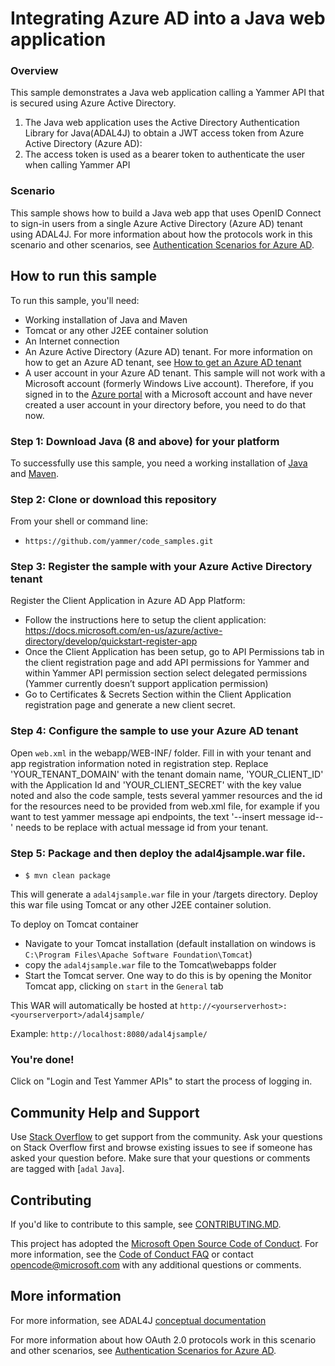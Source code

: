 
# Integrating Azure AD into a Java web application

### Overview

This sample demonstrates a Java web application calling a Yammer API that is secured using Azure Active Directory.

1. The Java web application uses the Active Directory Authentication Library for Java(ADAL4J) to obtain a JWT access token from Azure Active Directory (Azure AD):
2. The access token is used as a bearer token to authenticate the user when calling Yammer API

### Scenario

This sample shows how to build a Java web app that uses OpenID Connect to sign-in users from a single Azure Active Directory (Azure AD) tenant using ADAL4J. For more information about how the protocols work in this scenario and other scenarios, see [Authentication Scenarios for Azure AD](https://docs.microsoft.com/en-us/azure/active-directory/develop/active-directory-authentication-scenarios).

## How to run this sample

To run this sample, you'll need:

- Working installation of Java and Maven
- Tomcat or any other J2EE container solution
- An Internet connection
- An Azure Active Directory (Azure AD) tenant. For more information on how to get an Azure AD tenant, see [How to get an Azure AD tenant](https://azure.microsoft.com/en-us/documentation/articles/active-directory-howto-tenant/) 
- A user account in your Azure AD tenant. This sample will not work with a Microsoft account (formerly Windows Live account). Therefore, if you signed in to the [Azure portal](https://portal.azure.com) with a Microsoft account and have never created a user account in your directory before, you need to do that now.

### Step 1: Download Java (8 and above) for your platform

To successfully use this sample, you need a working installation of [Java](http://www.oracle.com/technetwork/java/javase/downloads/index.html) and [Maven](https://maven.apache.org/).

### Step 2:  Clone or download this repository

From your shell or command line:

- `https://github.com/yammer/code_samples.git`

### Step 3:  Register the sample with your Azure Active Directory tenant

Register the Client Application in Azure AD App Platform:

-	Follow the instructions here to setup the client application: https://docs.microsoft.com/en-us/azure/active-directory/develop/quickstart-register-app
-	Once the Client Application has been setup, go to API Permissions tab in the client registration page and add API permissions for Yammer and within Yammer API permission section select delegated permissions (Yammer currently doesn’t support application permission)
-	Go to Certificates & Secrets Section within the Client Application registration page and generate a new client secret.


### Step 4:  Configure the sample to use your Azure AD tenant

Open `web.xml` in the webapp/WEB-INF/ folder. Fill in with your tenant and app registration information noted in registration step. Replace 'YOUR_TENANT_DOMAIN' with the tenant domain name, 'YOUR_CLIENT_ID' with the Application Id and 'YOUR_CLIENT_SECRET' with the key value noted and also the code sample, tests several yammer resources and the id for the resources need to be provided from web.xml file, for example if you want to test yammer message api endpoints, the text '--insert message id--' needs to be replace with actual message id from your tenant.

### Step 5: Package and then deploy the adal4jsample.war file.

- `$ mvn clean package`

This will generate a `adal4jsample.war` file in your /targets directory. Deploy this war file using Tomcat or any other J2EE container solution. 

To deploy on Tomcat container
- Navigate to your Tomcat installation (default installation on windows is `C:\Program Files\Apache Software Foundation\Tomcat`)
- copy the `adal4jsample.war` file to the Tomcat\webapps folder 
- Start the Tomcat server. One way to do this is by opening the Monitor Tomcat app, clicking on `start` in the `General` tab

This WAR will automatically be hosted at `http://<yourserverhost>:<yourserverport>/adal4jsample/`

Example: `http://localhost:8080/adal4jsample/`

### You're done!

Click on "Login and Test Yammer APIs" to start the process of logging in.

## Community Help and Support

Use [Stack Overflow](http://stackoverflow.com/questions/tagged/adal) to get support from the community.
Ask your questions on Stack Overflow first and browse existing issues to see if someone has asked your question before.
Make sure that your questions or comments are tagged with [`adal` `Java`].

## Contributing

If you'd like to contribute to this sample, see [CONTRIBUTING.MD](/CONTRIBUTING.md).

This project has adopted the [Microsoft Open Source Code of Conduct](https://opensource.microsoft.com/codeofconduct/). For more information, see the [Code of Conduct FAQ](https://opensource.microsoft.com/codeofconduct/faq/) or contact [opencode@microsoft.com](mailto:opencode@microsoft.com) with any additional questions or comments.

## More information

For more information, see ADAL4J [conceptual documentation](https://github.com/AzureAD/azure-activedirectory-library-for-java/wiki)

For more information about how OAuth 2.0 protocols work in this scenario and other scenarios, see [Authentication Scenarios for Azure AD](http://go.microsoft.com/fwlink/?LinkId=394414).

